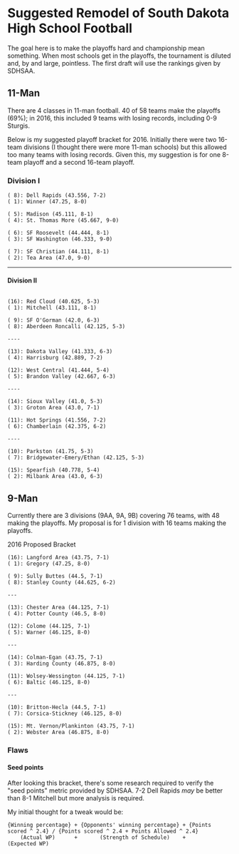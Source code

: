 # Suggested Remodel of South Dakota High School Football

The goal here is to make the playoffs hard and championship mean something.  When most schools get in the playoffs, the tournament is diluted and, by and large, pointless.
The first draft will use the rankings given by SDHSAA.

## 11-Man

There are 4 classes in 11-man football.  40 of 58 teams make the playoffs (69%); in 2016, this included 9 teams with losing records, including 0-9 Sturgis.

Below is my suggested playoff bracket for 2016.  Initially there were two 16-team divisions (I thought there were more 11-man schools) but this allowed too many teams with losing records.  Given this, my suggestion is for one 8-team playoff and a second 16-team playoff.


### Division I
```
( 8): Dell Rapids (43.556, 7-2)
( 1): Winner (47.25, 8-0)

( 5): Madison (45.111, 8-1)
( 4): St. Thomas More (45.667, 9-0)

( 6): SF Roosevelt (44.444, 8-1)
( 3): SF Washington (46.333, 9-0)

( 7): SF Christian (44.111, 8-1)
( 2): Tea Area (47.0, 9-0)

```
--- 

#### Division II
```

(16): Red Cloud (40.625, 5-3)
( 1): Mitchell (43.111, 8-1)

( 9): SF O'Gorman (42.0, 6-3)
( 8): Aberdeen Roncalli (42.125, 5-3)

----

(13): Dakota Valley (41.333, 6-3)
( 4): Harrisburg (42.889, 7-2)

(12): West Central (41.444, 5-4)
( 5): Brandon Valley (42.667, 6-3)

----

(14): Sioux Valley (41.0, 5-3)
( 3): Groton Area (43.0, 7-1)

(11): Hot Springs (41.556, 7-2)
( 6): Chamberlain (42.375, 6-2)

---- 

(10): Parkston (41.75, 5-3)
( 7): Bridgewater-Emery/Ethan (42.125, 5-3)

(15): Spearfish (40.778, 5-4)
( 2): Milbank Area (43.0, 6-3)

```

## 9-Man

Currently there are 3 divisions (9AA, 9A, 9B) covering 76 teams, with 48 making the playoffs.  My proposal is for 1 division with 16 teams making the playoffs.

2016 Proposed Bracket

```
(16): Langford Area (43.75, 7-1)
( 1): Gregory (47.25, 8-0)

( 9): Sully Buttes (44.5, 7-1)
( 8): Stanley County (44.625, 6-2)

---

(13): Chester Area (44.125, 7-1)
( 4): Potter County (46.5, 8-0)

(12): Colome (44.125, 7-1)
( 5): Warner (46.125, 8-0)

---

(14): Colman-Egan (43.75, 7-1)
( 3): Harding County (46.875, 8-0)

(11): Wolsey-Wessington (44.125, 7-1)
( 6): Baltic (46.125, 8-0)

---

(10): Britton-Hecla (44.5, 7-1)
( 7): Corsica-Stickney (46.125, 8-0)

(15): Mt. Vernon/Plankinton (43.75, 7-1)
( 2): Webster Area (46.875, 8-0)

```

### Flaws

#### Seed points

After looking this bracket, there's some research required to verify the "seed points" metric provided by SDHSAA.  7-2 Dell Rapids _may_ be better than 8-1 Mitchell but more analysis is required.

My initial thought for a tweak would be:

```
{Winning percentage} + {Opponents' winning percentage} + {Points scored ^ 2.4} / {Points scored ^ 2.4 + Points Allowed ^ 2.4}
    (Actual WP)      +       (Strength of Schedule)    +                         (Expected WP)
```


